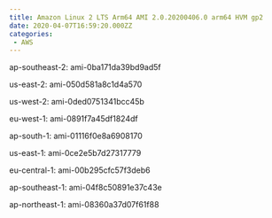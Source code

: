 ```yaml
---
title: Amazon Linux 2 LTS Arm64 AMI 2.0.20200406.0 arm64 HVM gp2
date: 2020-04-07T16:59:20.000ZZ
categories:
 - AWS
---
```


ap-southeast-2: ami-0ba171da39bd9ad5f

us-east-2: ami-050d581a8c1d4a570

us-west-2: ami-0ded0751341bcc45b

eu-west-1: ami-0891f7a45df1824df

ap-south-1: ami-01116f0e8a6908170

us-east-1: ami-0ce2e5b7d27317779

eu-central-1: ami-00b295cfc57f3deb6

ap-southeast-1: ami-04f8c50891e37c43e

ap-northeast-1: ami-08360a37d07f61f88


